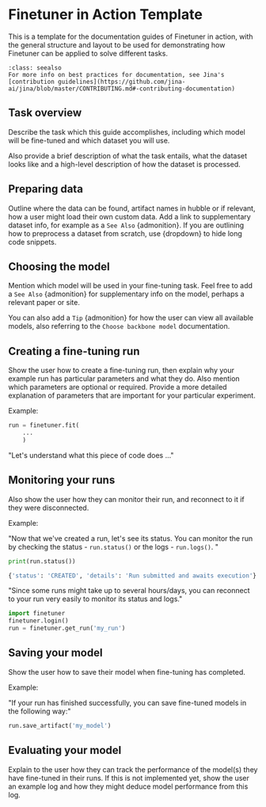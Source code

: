 # Finetuner in Action Template
This is a template for the documentation guides of Finetuner in action, with the general structure and layout to be used for demonstrating how Finetuner can be applied to solve different tasks.

```{admonition} See Also: Jina Contribution Guidelines
:class: seealso
For more info on best practices for documentation, see Jina's [contribution guidelines](https://github.com/jina-ai/jina/blob/master/CONTRIBUTING.md#-contributing-documentation)
```

## Task overview
Describe the task which this guide accomplishes, including which model will be fine-tuned and which dataset you will use.

Also provide a brief description of what the task entails, what the dataset looks like and a high-level description of how the dataset is processed.


## Preparing data
Outline where the data can be found, artifact names in hubble or if relevant, how a user might load their own custom data. 
Add a link to supplementary dataset info, for example as a `See Also` {admonition}.
If you are outlining how to preprocess a dataset from scratch, use {dropdown} to hide long code snippets.


## Choosing the model
Mention which model will be used in your fine-tuning task. Feel free to add a `See Also` {admonition} for supplementary info on the model, perhaps a relevant paper or site.

You can also add a `Tip` {admonition} for how the user can view all available models, also referring to the `Choose backbone model` documentation.


## Creating a fine-tuning run
Show the user how to create a fine-tuning run, then explain why your example run has particular parameters and what they do. Also mention which parameters are optional or required.
Provide a more detailed explanation of parameters that are important for your particular experiment. 

Example:

```python
run = finetuner.fit(
    ...
    )
```
"Let's understand what this piece of code does ..."


## Monitoring your runs

Also show the user how they can monitor their run, and reconnect to it if they were disconnected. 

Example:

"Now that we've created a run, let's see its status. You can monitor the run by checking the status - `run.status()` or the logs - `run.logs()`. "
```python
print(run.status())
```

```bash
{'status': 'CREATED', 'details': 'Run submitted and awaits execution'}
```

"Since some runs might take up to several hours/days, you can reconnect to your run very easily to monitor its status and logs."
```python
import finetuner
finetuner.login()
run = finetuner.get_run('my_run')
```

## Saving your model
Show the user how to save their model when fine-tuning has completed.

Example:

"If your run has finished successfully, you can save fine-tuned models in the following way:"
```python
run.save_artifact('my_model')
```

## Evaluating your model
Explain to the user how they can track the performance of the model(s) they have fine-tuned in their runs. If this is not implemented yet, show the user an example log and how they might deduce model performance from this log.